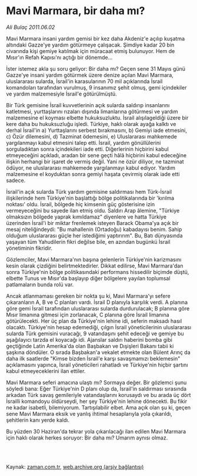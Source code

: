 # Mavi Marmara, bir daha mı?

*Ali Bulaç 2011.06.02*

<td class="columnist-detail">
<p>Mavi Marmara insani yardım gemisi bir kez daha Akdeniz'e açılıp kuşatma altındaki Gazze'ye yardım götürmeye çalışacak. Şimdiye kadar 20 bin civarında kişi gemiye katılmak için müracaat etmiş bulunuyor. Hem de Mısır'ın Refah Kapısı'nı açtığı bir dönemde...</p>
<p>
<div id="haberMetinDiv">
<p>İster istemez akla şu soru geliyor: Bir daha mı? Geçen sene 31 Mayıs günü Gazze'ye insani yardım götürmek üzere denize açılan Mavi Marmara, uluslararası sularda, İsrail'in karasularının 70 mil açıklarında İsrail komandoları tarafından vurulmuş, 9 insanımız şehit olmuş, gemi içindekiler ve yardım malzemesiyle İsrail'e götürülmüştü.
<p>Bir Türk gemisine İsrail kuvvetlerinin açık sularda saldırıp insanlarını katletmesi, yurttaşlarını rızaları dışında limanlarına götürmesi ve yardım malzemesine el koyması elbette hukuksuzluktu. İsrail alışılageldiği üzere bir kere daha bu hukuksuzluğu işledi. Türkiye, haklı olarak ayağa kalktı ve derhal İsrail'in a) Yurttaşlarını serbest bırakmasını, b) Gemiyi iade etmesini, c) Özür dilemesini, d) Tazminat ödemesini, e) Uluslararası mahkemede yargılanmayı kabul etmesini talep etti. İsrail, yardım gönüllülerini sorguladıktan sonra içindekileri iade etti. Diğerlerinin hiçbirini kabul etmeyeceğini açıkladı, aradan bir sene geçti hâlâ hiçbirini kabul edeceğine ilişkin herhangi bir işaret de vermiş değil. Yani ne özür diliyor, ne tazminat ödüyor, ne uluslararası mahkemede yargılanmayı kabul ediyor. Yardım malzemesine el koyduktan sonra gemiyi haşata çevirmiş olarak iade etti sadece.
<p>İsrail'in açık sularda Türk yardım gemisine saldırması hem Türk-İsrail ilişkilerinde hem Türkiye'nin başlattığı bölge politikalarında bir 'kırılma noktası' oldu. İsrail, bölgede hiç kimsenin güç gösterisine izin vermeyeceğini bu sayede ilan etmiş oldu. Saldırı Arap âlemine, "Türkiye olmaksızın bölgede yaprak kımıldamaz" diyenlere ve hatta Türkiye üzerinden İsrail'i bir miktar frenlemek isteyen Barack Obama'ya açık bir mesaj niteliğindeydi: "Bu mahallenin (Ortadoğu) kabadayısı benim. Sahip olduğum uluslararası güçle her istediğimi yaptırırım". Bu, Batı dünyasında yaşayan tüm Yahudilerin fikri değilse bile, en azından bugünkü İsrail yönetiminin fikridir.
<p>Gözlemciler, Mavi Marmara'nın başına gelenlerin Türkiye'nin karizmasını kesin olarak çizdiğini belirtmektedirler. Dikkat edilirse, Mavi Marmara'dan sonra Türkiye'nin bölge politikasındaki performans hissedilir biçimde düştü, elbette Tunus ve Mısır'da başlayıp diğer bölgelere yayılan toplumsal patlamaların bunda rolü var.
<p>Ancak atlanmaması gereken bir nokta şu ki, Mavi Marmara'yı sefere çıkaranların A, B ve C planları vardı. İsrail D planıyla karşılık verdi. A planına göre gemi İsrail tarafından uluslararası sularda durdurulacak; B planına göre Mısır limanına gitmesi için zorlanacak, C planına göre İsrail limanına götürülecekti. Her üç plan da Türkiye'nin lehine idi, seferin maksadı hasıl olacaktı. Türkiye'nin hesap edemediği, çılgın İsrail yöneticilerinin uluslararası sularda Türk gemisini vuracağı, 9 vatandaşını şehit edeceği ve gemiye bu aşağılayıcı tarzda el koyacağı idi. Ajanslar saldırı haberini bomba gibi geçtiğinde Latin Amerika'da olan Başbakan ve Dışişleri Bakanı tabii ki şaşkına döndüler. O sırada Başbakan'a vekalet etmekte olan Bülent Arınç da daha ilk saatlerde "Kimse bizden İsrail'e karşı savaşmamızı beklemesin" açıklamasını yapınca, İsrail yöneticileri rahatladı ve Türkiye'nin hiçbir şartını kabul etmeyeceklerini ilan ettiler.
<p>Mavi Marmara seferi amacına ulaştı mı? Sormaya değer. Bir gözlemci şunu söyledi bana: Eğer Türkiye'nin D planı olup da, İsrail'in saldırması sırasında arkadan Türk savaş gemileriyle vatandaşlarını korusaydı ve bu arada üç dört İsrailli komandoyu öldürseydi, her şey Türkiye'nin lehine dönecekti. Bu fikir ne kadar isabetli, bilemiyorum. Tartışılabilir elbet. Ama açık olan şu ki, geçen sene Mavi Marmara eksik ve yanlış ihtimal hesaplarıyla yola çıkarıldı, şehitlerin kanı yerde kaldı.
<p>Bu yüzden 30 Haziran'da tekrar yola çıkarılacağı ilan edilen Mavi Marmara için haklı olarak herkes soruyor: Bir daha mı? Umarım aynısı olmaz.</p></p></p></p></p></p></p></div>
</p>


<p><br>
		 </br></p></td>

Kaynak: [zaman.com.tr](http://zaman.com.tr/yazar.do?yazino=1141774), [web.archive.org (arşiv bağlantısı)](http://web.archive.org/web/20110903041041/http://www.zaman.com.tr:80/yazar.do?yazino=1141774)

